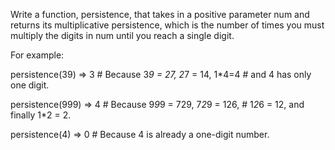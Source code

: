 Write a function, persistence, that takes in a positive parameter num and returns its multiplicative persistence, which is the number of times you must multiply the digits in num until you reach a single digit.

For example:

persistence(39) => 3  # Because 3*9 = 27, 2*7 = 14, 1*4=4
                       # and 4 has only one digit.

persistence(999) => 4 # Because 9*9*9 = 729, 7*2*9 = 126,
                       # 1*2*6 = 12, and finally 1*2 = 2.

persistence(4) => 0   # Because 4 is already a one-digit number.